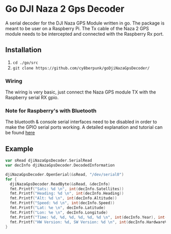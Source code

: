 # Go DJI Naza 2 Gps Decoder

A serial decoder for the DJI Naza GPS Module written in go. The package is meant to be user on a Raspberry Pi.
The Tx cable of the Naza 2 GPS module needs to be intercepted and connected with the Raspberry Rx port.
 
## Installation

1. `cd ./go/src`
2. `git clone https://github.com/cy8berpunk/goDjiNazaGpsDecoder/`

### Wiring

The wiring is very basic, just connect the Naza GPS module TX with the Raspberry serial RX gpio.

### Note for Raspberry's with Bluetooth

The bluetooth & console serial interfaces need to be disabled in order to make the GPIO serial ports working.
A detailed explanation and tutorial can be found [here](https://www.raspberrypi.org/documentation/configuration/uart.md)

## Example

```go
var sRead djiNazaGpsDecoder.SerialRead
var decInfo djiNazaGpsDecoder.DecodedInformation

djiNazaGpsDecoder.OpenSerial(&sRead, "/dev/serial0")
for {
  djiNazaGpsDecoder.ReadByte(&sRead, &decInfo)
  fmt.Printf("Sats: %d \n", int(decInfo.Satellites))
  fmt.Printf("Heading: %d \n", int(decInfo.Heading))
  fmt.Printf("Alt: %d \n", int(decInfo.Altitude))
  fmt.Printf("Speed: %d \n", int(decInfo.Speed))
  fmt.Printf("Lat: %e \n", decInfo.Latitude)
  fmt.Printf("Lon: %e \n", decInfo.Longitude)
  fmt.Printf("Time: %d, %d, %d, %d, %d, %d \n", int(decInfo.Year), int(decInfo.Month), int(decInfo.Day), int(decInfo.Hour), int(decInfo.Minute), int(decInfo.Second))
  fmt.Printf("HW Version: %d, SW Version: %d \n", int(decInfo.HardwareVersion.Version), int(decInfo.FirmwareVersion.Version))
}
```
